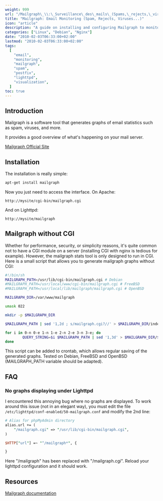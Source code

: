 ```yaml
---
weight: 999
url: "/Mailgraph\_\\:\_Surveillance\_des\_mails\_(Spams,\_rejects,\_virus...)/"
title: "Mailgraph: Email Monitoring (Spam, Rejects, Viruses...)"
icon: "article"
description: "A guide on installing and configuring Mailgraph to monitor email traffic, spam, viruses and rejected emails on your mail server."
categories: ["Linux", "Debian", "Nginx"]
date: "2010-02-03T06:33:00+02:00"
lastmod: "2010-02-03T06:33:00+02:00"
tags:
  [
    "email",
    "monitoring",
    "mailgraph",
    "spam",
    "postfix",
    "lighttpd",
    "visualization",
  ]
toc: true
---
```


## Introduction

Mailgraph is a software tool that generates graphs of email statistics such as spam, viruses, and more.

It provides a good overview of what's happening on your mail server.

[Mailgraph Official Site](https://people.ee.ethz.ch/~dws/software/mailgraph/)

## Installation

The installation is really simple:

```bash
apt-get install mailgraph
```

Now you just need to access the interface. On Apache:

```
http://mysite/cgi-bin/mailgraph.cgi
```

And on Lighttpd:

```
http://mysite/mailgraph
```

## Mailgraph without CGI

Whether for performance, security, or simplicity reasons, it's quite common not to have a CGI module on a server (installing CGI with nginx is tedious for example). However, the mailgraph stats tool is only designed to run in CGI. Here is a small script that allows you to generate mailgraph graphs without CGI:

```bash
#!/bin/sh
MAILGRAPH_PATH=/usr/lib/cgi-bin/mailgraph.cgi # Debian
#MAILGRAPH_PATH=/usr/local/www/cgi-bin/mailgraph.cgi # FreeBSD
#MAILGRAPH_PATH=/usr/local/lib/mailgraph/mailgraph.cgi # OpenBSD

MAILGRAPH_DIR=/var/www/mailgraph

umask 022

mkdir -p $MAILGRAPH_DIR

$MAILGRAPH_PATH | sed '1,2d ; s/mailgraph.cgi?//' > $MAILGRAPH_DIR/index.html

for i in 0-n 0-e 1-n 1-e 2-n 2-e 3-n 3-e; do
        QUERY_STRING=$i $MAILGRAPH_PATH | sed '1,3d' > $MAILGRAPH_DIR/$i
done
```

This script can be added to crontab, which allows regular saving of the generated graphs. Tested on Debian, FreeBSD and OpenBSD (MAILGRAPH_PATH variable should be adapted).

## FAQ

### No graphs displaying under Lighttpd

I encountered this annoying bug where no graphs are displayed. To work around this issue (not in an elegant way), you must edit the file `/etc/lighttpd/conf-enabled/50-mailgraph.conf` and modify the 2nd line:

```perl
# Alias for phpMyAdmin directory
alias.url += (
    "/mailgraph.cgi" => "/usr/lib/cgi-bin/mailgraph.cgi",
)

$HTTP["url"] =~ "^/mailgraph*", {

}
```

Here "/mailgraph" has been replaced with "/mailgraph.cgi". Reload your lighttpd configuration and it should work.

## Resources

[Mailgraph documentation](/pdf/mailgraph.pdf)
